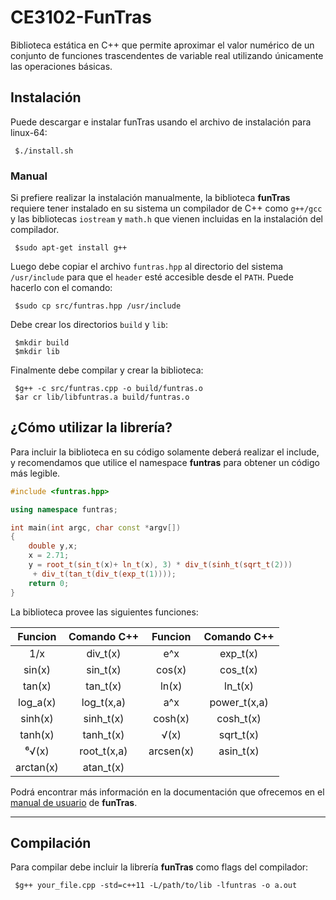 # CE3102-FunTras

Biblioteca estática en C++ que permite aproximar el valor numérico de un conjunto de funciones trascendentes de variable real utilizando únicamente las operaciones básicas.

## Instalación

Puede descargar e instalar funTras usando el archivo de instalación para linux-64:

```shell
 $./install.sh
```

### Manual

Si prefiere realizar la instalación manualmente, la biblioteca **funTras** requiere tener instalado en su sistema un compilador de C++ como ```g++/gcc``` y las bibliotecas `iostream` y `math.h` que vienen incluidas en la instalación del compilador.

```shell
 $sudo apt-get install g++
```

Luego debe copiar el archivo `funtras.hpp` al directorio del sistema `/usr/include` para que el `header` esté accesible desde el `PATH`. Puede hacerlo con el comando:

```shell
 $sudo cp src/funtras.hpp /usr/include
```

Debe crear los directorios `build` y `lib`:

```shell
 $mkdir build
 $mkdir lib
```

Finalmente debe compilar y crear la biblioteca:

```shell
 $g++ -c src/funtras.cpp -o build/funtras.o
 $ar cr lib/libfuntras.a build/funtras.o
```

## ¿Cómo utilizar la librería?

Para incluir la biblioteca en su código solamente deberá realizar el include, y recomendamos que utilice el namespace **funtras** para obtener un código más legible.

```c++
#include <funtras.hpp>

using namespace funtras;

int main(int argc, char const *argv[])
{
    double y,x;
    x = 2.71;
    y = root_t(sin_t(x)+ ln_t(x), 3) * div_t(sinh_t(sqrt_t(2)))
     + div_t(tan_t(div_t(exp_t(1))));
    return 0;
}
```

La biblioteca provee las siguientes funciones:

|  Funcion  | Comando C++ |  Funcion  |  Comando C++ |
|:---------:|:-----------:|:---------:|:------------:|
|    1/x    |   div_t(x)  |    e^x    |   exp_t(x)   |
|   sin(x)  |   sin_t(x)  |   cos(x)  |   cos_t(x)   |
|   tan(x)  |   tan_t(x)  |   ln(x)   |    ln_t(x)   |
|  log_a(x) |  log_t(x,a) |    a^x    | power_t(x,a) |
|  sinh(x)  |  sinh_t(x)  |  cosh(x)  |   cosh_t(x)  |
|  tanh(x)  |  tanh_t(x)  |    √(x)   |   sqrt_t(x)  |
|   ⁶√(x)   | root_t(x,a) | arcsen(x) |   asin_t(x)  |
| arctan(x) |  atan_t(x)  |           |              |

Podrá encontrar más información en la documentación que ofrecemos en el [manual de usuario](google.com) de **funTras**.

---

## Compilación

Para compilar debe incluir la librería **funTras** como flags del compilador:

```shell
 $g++ your_file.cpp -std=c++11 -L/path/to/lib -lfuntras -o a.out
```
